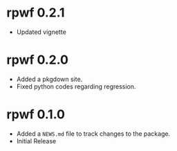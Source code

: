 # rpwf 0.2.1

* Updated vignette 

# rpwf 0.2.0

* Added a pkgdown site.
* Fixed python codes regarding regression.

# rpwf 0.1.0

* Added a `NEWS.md` file to track changes to the package.
* Initial Release
